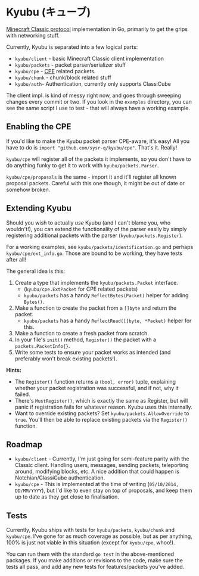 Kyubu (キューブ)
================

[Minecraft Classic protocol](http://wiki.vg/Classic_Protocol) implementation in
Go, primarily to get the grips with networking stuff.

Currently, Kyubu is separated into a few logical parts:

* `kyubu/client` - basic Minecraft Classic client implementation
* `kyubu/packets` - packet parser/serializer stuff
* `kyubu/cpe` - [CPE](http://wiki.vg/Classic_Protocol_Extension) related packets.
* `kyubu/chunk` - chunk/block related stuff
* `kyubu/auth`- Authentication, currently only supports ClassiCube

The client impl. is kind of messy right now, and goes through sweeping changes
every commit or two. If you look in the `examples` directory, you can see the
same script I use to test - that will always have a working example.

## Enabling the CPE

If you'd like to make the Kyubu packet parser CPE-aware, it's easy! All you have
to do is `import "github.com/sysr-q/kyubu/cpe"`. That's it. Really!

`kyubu/cpe` will register all of the packets it implements, so you don't have to
do anything funky to get it to work with `kyubu/packets.Parser`.

`kyubu/cpe/proposals` is the same - import it and it'll register all known proposal
packets. Careful with this one though, it might be out of date or somehow broken.

## Extending Kyubu

Should you wish to actually _use_ Kyubu (and I can't blame you, who wouldn't!),
you can extend the functionality of the parser easily by simply registering
additional packets with the parser (`kyubu/packets.Register`).

For a working examples, see `kyubu/packets/identification.go` and perhaps
`kyubu/cpe/ext_info.go`. Those are bound to be working, they have tests after all!

The general idea is this:

1. Create a type that implements the `kyubu/packets.Packet` interface.
    * (`kyubu/cpe.ExtPacket` for CPE related packets)
    * `kyubu/packets` has a handy `ReflectBytes(Packet)` helper for adding `Bytes()`.
2. Make a function to create the packet from a `[]byte` and return the packet.
    * `kyubu/packets` has a handy `ReflectRead([]byte, *Packet)` helper for this.
3. Make a function to create a fresh packet from scratch.
4. In your file's `init()` method, `Register()` the packet with a `packets.PacketInfo{}`.
5. Write some tests to ensure your packet works as intended (and preferably won't
   break existing packets!).

__Hints:__

* The `Register()` function returns a `(bool, error)` tuple, explaining whether
  your packet registration was successful, and if not, why it failed.
* There's `MustRegister()`, which is exactly the same as Register, but will
  panic if registration fails for whatever reason. Kyubu uses this internally.
* Want to override existing packets? Set `kyubu/packets.AllowOverride` to `true`.
  You'll then be able to replace existing packets via the `Register()` function.

## Roadmap

* `kyubu/client` - Currently, I'm just going for semi-feature parity with the
  Classic client. Handling users, messages, sending packets, teleporting around,
  modifying blocks, etc. A nice addition that could happen is Notchian/~~ClassiCube~~ authentication.
* `kyubu/cpe` - This is implemented at the time of writing (`05/10/2014, DD/MM/YYYY`),
  but I'd like to even stay on top of proposals, and keep them up to date as they
  get close to finalisation.

## Tests

Currently, Kyubu ships with tests for `kyubu/packets`, `kyubu/chunk` and `kyubu/cpe`.
I've gone for as much coverage as possible, but as per anything, 100% is just not
viable in this situation (except for `kyubu/cpe`, whoo!).

You can run them with the standard `go test` in the above-mentioned packages.
If you make additions or revisions to the code, make sure the tests all pass, and
add any new tests for features/packets you've added.
